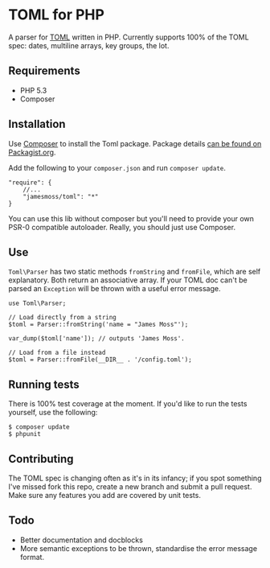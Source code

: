 # TOML for PHP

A parser for [TOML](https://github.com/mojombo/toml) written in PHP. Currently supports 100% of the TOML spec: dates, multiline arrays, key groups, the lot.

## Requirements

- PHP 5.3
- Composer

## Installation

Use [Composer](http://getcomposer.org/) to install the Toml package. Package details [can be found on Packagist.org](https://packagist.org/packages/jamesmoss/toml).

Add the following to your `composer.json` and run `composer update`.

    "require": {
    	//...
        "jamesmoss/toml": "*"
    }

You can use this lib without composer but you'll need to provide your own PSR-0 compatible autoloader. Really, you should just use Composer.

## Use

`Toml\Parser` has two static methods `fromString` and `fromFile`, which are self explanatory. Both return an associative array. If your TOML doc can't be parsed an `Exception` will be thrown with a useful error message.

    use Toml\Parser;
    
    // Load directly from a string
    $toml = Parser::fromString('name = "James Moss"');

    var_dump($toml['name']); // outputs 'James Moss'.
    
    // Load from a file instead
    $toml = Parser::fromFile(__DIR__ . '/config.toml');
    
## Running tests

There is 100% test coverage at the moment. If you'd like to run the tests yourself, use the following:

    $ composer update
    $ phpunit

## Contributing

The TOML spec is changing often as it's in its infancy; if you spot something I've missed fork this repo, create a new branch and submit a pull request. Make sure any features you add are covered by unit tests.  
   
## Todo

- Better documentation and docblocks
- More semantic exceptions to be thrown, standardise the error message format.